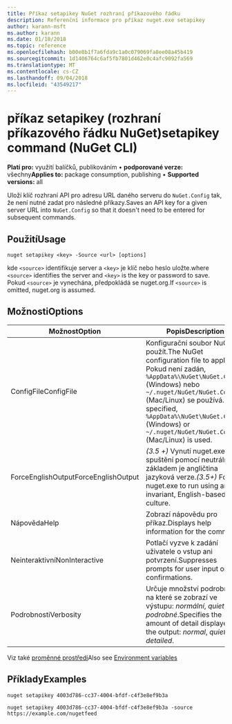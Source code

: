 ```yaml
---
title: Příkaz setapikey NuGet rozhraní příkazového řádku
description: Referenční informace pro příkaz nuget.exe setapikey
author: karann-msft
ms.author: karann
ms.date: 01/18/2018
ms.topic: reference
ms.openlocfilehash: b00e8b1f7a6fda9c1a0c079069fa8ee08a45b419
ms.sourcegitcommit: 1d1406764c6af5fb7801d462e0c4afc9092fa569
ms.translationtype: MT
ms.contentlocale: cs-CZ
ms.lasthandoff: 09/04/2018
ms.locfileid: "43549217"
---
```

# <a name="setapikey-command-nuget-cli"></a><span data-ttu-id="e93b4-103">příkaz setapikey (rozhraní příkazového řádku NuGet)</span><span class="sxs-lookup"><span data-stu-id="e93b4-103">setapikey command (NuGet CLI)</span></span>

<span data-ttu-id="e93b4-104">**Platí pro:** využití balíčků, publikováním &bullet; **podporované verze:** všechny</span><span class="sxs-lookup"><span data-stu-id="e93b4-104">**Applies to:** package consumption, publishing &bullet; **Supported versions:** all</span></span>

<span data-ttu-id="e93b4-105">Uloží klíč rozhraní API pro adresu URL daného serveru do `NuGet.Config` tak, že není nutné zadat pro následné příkazy.</span><span class="sxs-lookup"><span data-stu-id="e93b4-105">Saves an API key for a given server URL into `NuGet.Config` so that it doesn't need to be entered for subsequent commands.</span></span>

## <a name="usage"></a><span data-ttu-id="e93b4-106">Použití</span><span class="sxs-lookup"><span data-stu-id="e93b4-106">Usage</span></span>

```cli
nuget setapikey <key> -Source <url> [options]
```

<span data-ttu-id="e93b4-107">kde `<source>` identifikuje server a `<key>` je klíč nebo heslo uložte.</span><span class="sxs-lookup"><span data-stu-id="e93b4-107">where `<source>` identifies the server and `<key>` is the key or password to save.</span></span> <span data-ttu-id="e93b4-108">Pokud `<source>` je vynechána, předpokládá se nuget.org.</span><span class="sxs-lookup"><span data-stu-id="e93b4-108">If `<source>` is omitted, nuget.org is assumed.</span></span>

## <a name="options"></a><span data-ttu-id="e93b4-109">Možnosti</span><span class="sxs-lookup"><span data-stu-id="e93b4-109">Options</span></span>

| <span data-ttu-id="e93b4-110">Možnost</span><span class="sxs-lookup"><span data-stu-id="e93b4-110">Option</span></span> | <span data-ttu-id="e93b4-111">Popis</span><span class="sxs-lookup"><span data-stu-id="e93b4-111">Description</span></span> |
| --- | --- |
| <span data-ttu-id="e93b4-112">ConfigFile</span><span class="sxs-lookup"><span data-stu-id="e93b4-112">ConfigFile</span></span> | <span data-ttu-id="e93b4-113">Konfigurační soubor NuGet použít.</span><span class="sxs-lookup"><span data-stu-id="e93b4-113">The NuGet configuration file to apply.</span></span> <span data-ttu-id="e93b4-114">Pokud není zadán, `%AppData%\NuGet\NuGet.Config` (Windows) nebo `~/.nuget/NuGet/NuGet.Config` (Mac/Linux) se používá.</span><span class="sxs-lookup"><span data-stu-id="e93b4-114">If not specified, `%AppData%\NuGet\NuGet.Config` (Windows) or `~/.nuget/NuGet/NuGet.Config` (Mac/Linux) is used.</span></span>|
| <span data-ttu-id="e93b4-115">ForceEnglishOutput</span><span class="sxs-lookup"><span data-stu-id="e93b4-115">ForceEnglishOutput</span></span> | <span data-ttu-id="e93b4-116">*(3.5 +)*  Vynutí nuget.exe pro spuštění pomocí neutrální, základem je angličtina jazyková verze.</span><span class="sxs-lookup"><span data-stu-id="e93b4-116">*(3.5+)* Forces nuget.exe to run using an invariant, English-based culture.</span></span> |
| <span data-ttu-id="e93b4-117">Nápověda</span><span class="sxs-lookup"><span data-stu-id="e93b4-117">Help</span></span> | <span data-ttu-id="e93b4-118">Zobrazí nápovědu pro příkaz.</span><span class="sxs-lookup"><span data-stu-id="e93b4-118">Displays help information for the command.</span></span> |
| <span data-ttu-id="e93b4-119">Neinteraktivní</span><span class="sxs-lookup"><span data-stu-id="e93b4-119">NonInteractive</span></span> | <span data-ttu-id="e93b4-120">Potlačí vyzve k zadání uživatele o vstup ani potvrzení.</span><span class="sxs-lookup"><span data-stu-id="e93b4-120">Suppresses prompts for user input or confirmations.</span></span> |
| <span data-ttu-id="e93b4-121">Podrobnosti</span><span class="sxs-lookup"><span data-stu-id="e93b4-121">Verbosity</span></span> | <span data-ttu-id="e93b4-122">Určuje množství podrobností, na které se zobrazí ve výstupu: *normální*, *quiet*, *podrobné*.</span><span class="sxs-lookup"><span data-stu-id="e93b4-122">Specifies the amount of detail displayed in the output: *normal*, *quiet*, *detailed*.</span></span> |

<span data-ttu-id="e93b4-123">Viz také [proměnné prostředí](cli-ref-environment-variables.md)</span><span class="sxs-lookup"><span data-stu-id="e93b4-123">Also see [Environment variables](cli-ref-environment-variables.md)</span></span>

## <a name="examples"></a><span data-ttu-id="e93b4-124">Příklady</span><span class="sxs-lookup"><span data-stu-id="e93b4-124">Examples</span></span>

```cli
nuget setapikey 4003d786-cc37-4004-bfdf-c4f3e8ef9b3a

nuget setapikey 4003d786-cc37-4004-bfdf-c4f3e8ef9b3a -source https://example.com/nugetfeed
```
